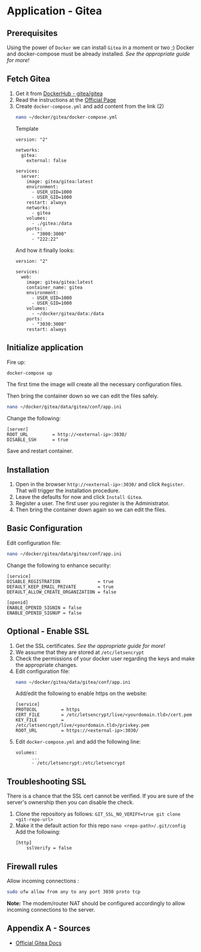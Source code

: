 # Application - Gitea

## Prerequisites
Using the power of `Docker` we can install `Gitea` in a moment or two ;)
Docker and docker-compose must be already installed. 
_See the appropriate guide for more!_

## Fetch Gitea
1. Get it from [DockerHub - gitea/gitea](https://hub.docker.com/r/gitea/gitea)
2. Read the instructions at the [Official Page](https://docs.gitea.io/en-us/install-with-docker/)
3.  Create `docker-compose.yml` and add content from the link (2)
    ```bash
    nano ~/docker/gitea/docker-compose.yml
    ```
    Template
    ```docker
    version: "2"
    
    networks:
      gitea:
        external: false
    
    services:
      server:
        image: gitea/gitea:latest
        environment:
          - USER_UID=1000
          - USER_GID=1000
        restart: always
        networks:
          - gitea
        volumes:
          - ./gitea:/data
        ports:
          - "3000:3000"
          - "222:22"
    ```
    And how it finally looks:
    ```docker
    version: "2"
    
    services:
      web:
        image: gitea/gitea:latest
        container_name: gitea    
        environment:
          - USER_UID=1000
          - USER_GID=1000
        volumes:
          - ~/docker/gitea/data:/data
        ports:
          - "3030:3000"
        restart: always
    ```

## Initialize application
Fire up:
```bash
docker-compose up
```
The first time the image will create all the necessary configuration files.

Then bring the container down so we can edit the files safely.
```bash
nano ~/docker/gitea/data/gitea/conf/app.ini
```
Change the following:
```
[server]
ROOT_URL         = http://<external-ip>:3030/
DISABLE_SSH      = true
```
Save and restart container.

## Installation
1. Open in the browser `http://<external-ip>:3030/` and click `Register`. That will trigger the installation procedure.
2. Leave the defaults for now and click `Install Gitea`.
3. Register a user. The first user you register is the Administrator.
4. Then bring the container down again so we can edit the files. 

## Basic Configuration
Edit configuration file:
```bash
nano ~/docker/gitea/data/gitea/conf/app.ini
```
Change the following to enhance security:
```
[service]
DISABLE_REGISTRATION              = true
DEFAULT_KEEP_EMAIL_PRIVATE        = true
DEFAULT_ALLOW_CREATE_ORGANIZATION = false

[openid]
ENABLE_OPENID_SIGNIN = false
ENABLE_OPENID_SIGNUP = false
```

## Optional - Enable SSL
1. Get the SSL certificates. _See the appropriate guide for more!_
2. We assume that they are stored at `/etc/letsencrypt`
3. Check the permissions of your docker user regarding the keys and make the appropriate changes.
4. Edit configuration file:
    ```bash
    nano ~/docker/gitea/data/gitea/conf/app.ini
    ```
    Add/edit the following to enable https on the website:
    ```
    [service]
    PROTOCOL         = https
    CERT_FILE        = /etc/letsencrypt/live/<yourdomain.tld>/cert.pem
    KEY_FILE         = /etc/letsencrypt/live/<yourdomain.tld>/privkey.pem
    ROOT_URL         = https://<external-ip>:3030/
    ```
5. Edit `docker-compose.yml` and add the following line:
    ```docker
    volumes:
          ...
          - /etc/letsencrypt:/etc/letsencrypt
    ```

## Troubleshooting SSL
There is a chance that the SSL cert cannot be verified. If you are sure of the server's ownership then you can disable the check.
1. Clone the repository as follows:
    `GIT_SSL_NO_VERIFY=true git clone <git-repo-url>`
2. Make it the default action for this repo
    `nano <repo-path>/.git/config`  
    Add the following:
    ```
    [http]
    	sslVerify = false
    ```

## Firewall rules
Allow incoming connections :
```bash
sudo ufw allow from any to any port 3030 proto tcp
```
**Note:** The modem/router NAT should be configured accordingly to allow incoming connections to the server.

## Appendix A - Sources
- [Official Gitea Docs](https://docs.gitea.io/en-us/)
